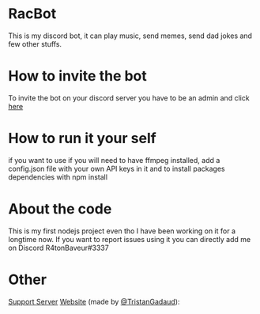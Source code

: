 # RacBot
This is my discord bot, it can play music, send memes, send dad jokes and few other stuffs.

# How to invite the bot
To invite the bot on your discord server you have to be an admin and click [here](https://discord.com/oauth2/authorize?client_id=707600341251915917&permissions=3196928&scope=bot)

# How to run it your self
if you want to use if you will need to have ffmpeg installed, add a config.json file with your own API keys in it and to install packages dependencies with npm install

# About the code
This is my first nodejs project even tho I have been working on it for a longtime now. If you want to report issues using it you can directly add me on Discord R4tonBaveur#3337

# Other
[Support Server](https://discord.gg/5QKbasW4Ps)
[Website](https://r4tonbaveur.github.io/racbotweb/) (made by [@TristanGadaud](https://github.com/TristanGadaud)): 
